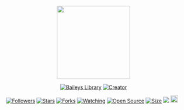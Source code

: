 <p align="center">
<img src="https://avatars.githubusercontent.com/razn-id" width="200" height="200"/>
</p>
<p align="center">
 <a href="#"><img title="Baileys Library" src="https://img.shields.io/badge/Razanbot Multi Device (RECODE)-green?colorA=%23ff0000&colorB=%23017e40&style=for-the-badge"></a>
<a 
<a href="#"><img title="Creator" src="https://img.shields.io/badge/Creator-Razan-green.svg?style=for-the-badge&logo=github"></a>
</p>
<p align="center">
<a href="https://github.com/razn-id?tab=followers"><img title="Followers" src="https://img.shields.io/github/followers/razn-id?color=green&style=flat-square"></a>
<a href="https://github.com/razn-id/Razanbot-Md/stargazers/"><img title="Stars" src="https://img.shields.io/github/stars/razn-id/Razanbot-Md?color=white&style=flat-square"></a>
<a href="https://github.com/razn-id/Razanbot-Md/network/members"><img title="Forks" src="https://img.shields.io/github/forks/razn-id/Razanbot-Md?color=yellow&style=flat-square"></a>
<a href="https://github.com/razn-id/Razanbot-Md/watchers"><img title="Watching" src="https://img.shields.io/github/watchers/razn-id/Razanbot-Md?label=Watchers&color=red&style=flat-square"></a>
<a href="https://github.com/razn-id/Razanbot-Md"><img title="Open Source" src="https://badges.frapsoft.com/os/v2/open-source.svg?v=103"></a>
<a href="https://github.com/razn-id/Razanbot-Md/"><img title="Size" src="https://img.shields.io/github/repo-size/razn-id/Razanbot-Md?style=flat-square&color=darkred"></a>
<a href="https://hits.seeyoufarm.com"><img src="https://hits.seeyoufarm.com/api/count/incr/badge.svg?url=https%3A%2F%2Fgithub.com%2Frazn-id%2FRazanbot-Md%2Fhit-counter&count_bg=%2379C83D&title_bg=%23555555&icon=probot.svg&icon_color=%2304FF00&title=hits&edge_flat=false"/></a>
<a href="https://github.com/razn-id/Razanbot-Md/graphs/commit-activity"><img height="20" src="https://img.shields.io/badge/Maintained-Yes-green.svg"></a>&nbsp;&nbsp;
</p>
